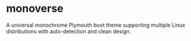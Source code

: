 # monoverse
A universal monochrome Plymouth boot theme supporting multiple Linux distributions with auto-detection and clean design.
